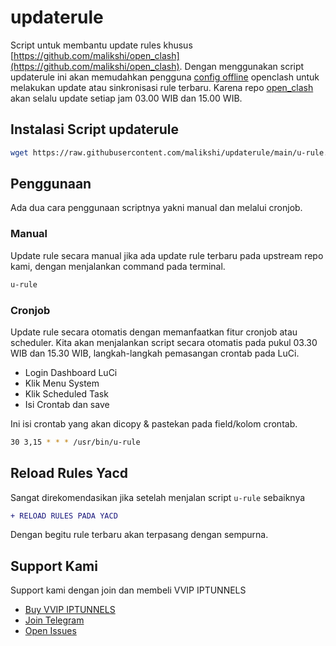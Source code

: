 # updaterule

Script untuk membantu update rules khusus [https://github.com/malikshi/open_clash](https://github.com/malikshi/open_clash). Dengan menggunakan script updaterule ini akan memudahkan pengguna [config offline](https://github.com/malikshi/open_clash#pemilihan-config) openclash untuk melakukan update atau sinkronisasi rule terbaru. Karena repo [open_clash](https://github.com/malikshi/open_clash/tree/main/rule_provider) akan selalu update setiap jam 03.00 WIB dan 15.00 WIB.

## Instalasi Script updaterule

```sh
wget https://raw.githubusercontent.com/malikshi/updaterule/main/u-rule.sh -O /usr/bin/u-rule && chmod +x /usr/bin/u-rule
```

## Penggunaan

Ada dua cara penggunaan scriptnya yakni manual dan melalui cronjob.

### Manual

Update rule secara manual jika ada update rule terbaru pada upstream repo kami, dengan menjalankan command pada terminal.

```sh
u-rule
```

### Cronjob

Update rule secara otomatis dengan memanfaatkan fitur cronjob atau scheduler. Kita akan menjalankan script secara otomatis pada pukul 03.30 WIB dan 15.30 WIB, langkah-langkah pemasangan crontab pada LuCi.

* Login Dashboard LuCi
* Klik Menu System
* Klik Scheduled Task
* Isi Crontab dan save

Ini isi crontab yang akan dicopy & pastekan pada field/kolom crontab.

```sh
30 3,15 * * * /usr/bin/u-rule
```

## Reload Rules Yacd

Sangat direkomendasikan jika setelah menjalan script `u-rule` sebaiknya

```diff
+ RELOAD RULES PADA YACD
```

Dengan begitu rule terbaru akan terpasang dengan sempurna.

## Support Kami

Support kami dengan join dan membeli VVIP IPTUNNELS

* [Buy VVIP IPTUNNELS](https://linktr.ee/iptunnelscom)
* [Join Telegram](https://t.me/joinchat/RihiceTtK1QhBMm7)
* [Open Issues](https://github.com/malikshi/updater/issues/new/choose)
